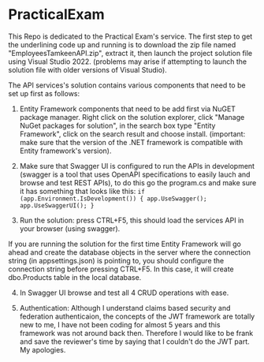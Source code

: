 # PracticalExam

This Repo is dedicated to the Practical Exam's service. The first step to get the underlining code up and running is to download the zip file named "EmployeesTamkeenAPI.zip", extract it, then launch the project solution file using Visual Studio 2022. (problems may arise if attempting to launch the solution file with older versions of Visual Studio).

The API services's solution contains various components that need to be set up first as follows:
1. Entity Framework components that need to be add first via NuGET package manager. Right click on the solution explorer, click "Manage NuGet packages for solution", in the search box type "Entity Framework", click on the search result and choose install. (important: make sure that the version of the .NET framework is compatible with Entity framework's version).

2. Make sure that Swagger UI is configured to run the APIs in development (swagger is a tool that uses OpenAPI specifications to easily lauch and browse and test REST APIs), to do this go the program.cs and make sure it has something that looks like this:
<code>if (app.Environment.IsDevelopment())
{
    app.UseSwagger();
    app.UseSwaggerUI();
}</code>

3. Run the solution: press CTRL+F5, this should load the services API in your browser (using swagger).

<p>
    If you are running the solution for the first time Entity Framework will go ahead and create the database objects in the server where the connection string (in appsettings.json) is pointing to, you should configure the connection string before pressing CTRL+F5. In this case, it will create dbo.Products table in the local database. 
</p>

4. In Swagger UI browse and test all 4 CRUD operations with ease. 

5. Authentication: Although I understand claims based security and federation authenticaion, the concepts of the JWT framework are totally new to me, I have not been coding for almost 5 years and this framework was not around back then. Therefore I would like to be frank and save the reviewer's time by saying that I couldn't do the JWT part. My apologies.
